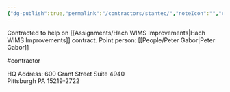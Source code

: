 ```yaml
---
{"dg-publish":true,"permalink":"/contractors/stantec/","noteIcon":"","created":"2025-01-02T08:44:40.533-06:00"}
---
```


Contracted to help on [[Assignments/Hach WIMS Improvements\|Hach WIMS Improvements]] contract.
Point person: [[People/Peter Gabor\|Peter Gabor]]


#contractor

HQ Address:
600 Grant Street Suite 4940  
Pittsburgh PA 15219-2722